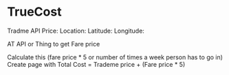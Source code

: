 # TrueCost


Tradme API 
  Price:
  Location: 
  Latitude: 
  Longitude:

AT API or Thing to get
  Fare price


Calculate this (fare price * 5 or number of times a week person has to go in)
Create page with Total Cost = Trademe price + (Fare price * 5)
